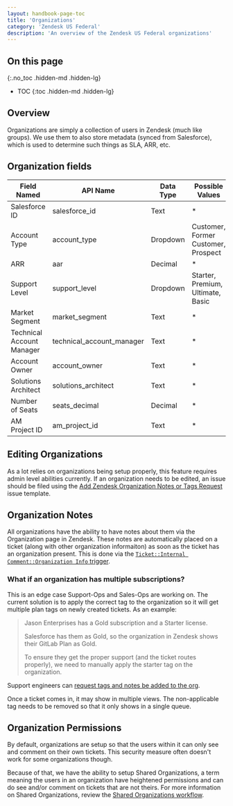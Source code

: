 ```yaml
---
layout: handbook-page-toc
title: 'Organizations'
category: 'Zendesk US Federal'
description: 'An overview of the Zendesk US Federal organizations'
---
```


## On this page
{:.no_toc .hidden-md .hidden-lg}

- TOC
{:toc .hidden-md .hidden-lg}

## Overview

Organizations are simply a collection of users in Zendesk (much like groups). We
use them to also store metadata (synced from Salesforce), which is used to
determine such things as SLA, ARR, etc.

## Organization fields

| Field Named | API Name | Data Type | Possible Values |
|-------------|----------|-----------|-----------------|
| Salesforce ID | salesforce_id | Text | * |
| Account Type | account_type | Dropdown | Customer, Former Customer, Prospect |
| ARR | aar | Decimal | * |
| Support Level | support_level | Dropdown | Starter, Premium, Ultimate, Basic |
| Market Segment | market_segment | Text | * |
| Technical Account Manager | technical_account_manager | Text     | * |
| Account Owner | account_owner | Text | * |
| Solutions Architect | solutions_architect | Text | * |
| Number of Seats | seats_decimal | Decimal | * |
| AM Project ID | am_project_id | Text | * |

## Editing Organizations

As a lot relies on organizations being setup properly, this feature requires
admin level abilities currently. If an organization needs to be edited, an issue
should be filed using the
[Add Zendesk Organization Notes or Tags Request](https://gitlab.com/gitlab-com/support/support-ops/support-ops-project/-/issues/new?issuable_template=Add%20Zendesk%20Organization%20Notes%20or%20Tags%20Request)
issue template.

## Organization Notes

All organizations have the ability to have notes about them via the Organization
page in Zendesk. These notes are automatically placed on a ticket (along with
other organization informaiton) as soon as the ticket has an organization
present. This is done via the
[`Ticket::Internal Comment::Organization Info` trigger](https://gitlab.com/search?utf8=%E2%9C%93&search=id%3A+360015531940&group_id=2573624&project_id=20010334&scope=&search_code=true&snippets=false&repository_ref=master&nav_source=navbar).

### What if an organization has multiple subscriptions?

This is an edge case Support-Ops and Sales-Ops are working on. The current
solution is to apply the correct tag to the organization so it will get multiple
plan tags on newly created tickets. As an example:

> Jason Enterprises has a Gold subscription and a Starter license.
>
> Salesforce has them as Gold, so the organization in Zendesk shows their
> GitLab Plan as Gold.
>
> To ensure they get the proper support (and the ticket routes properly), we
> need to manually apply the starter tag on the organization.

Support engineers can
[request tags and notes be added to the org](https://gitlab.com/gitlab-com/support/support-ops/support-ops-project/-/issues/new?issuable_template=Add%20Zendesk%20Organization%20Notes%20or%20Tags%20Request).

Once a ticket comes in, it may show in multiple views. The non-applicable tag
needs to be removed so that it only shows in a single queue.

## Organization Permissions

By default, organizations are setup so that the users within it can only see and
comment on their own tickets. This security measure often doesn't work for some
organizations though.

Because of that, we have the ability to setup Shared Organizations, a term
meaning the users in an organization have heightened permissions and can do see
and/or comment on tickets that are not theirs. For more information on Shared
Organizations, review the
[Shared Organizations workflow](../workflows/shared_organizations.html).
